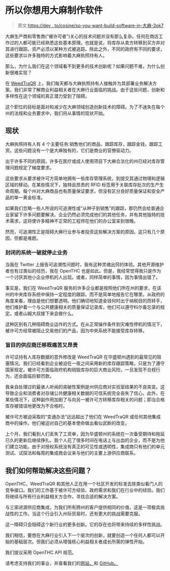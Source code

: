 # 所以你想用大麻制作软件

> 原文:[https://dev . to/cosine/so-you-want-build-software-in-大麻-2ok7](https://dev.to/cosine/so-you-wanna-build-software-in-cannabis-2ok7)

大麻生产商和零售商(“被许可者”)关心的技术问题并没有那么复杂。任何在商店工作过的人都可能已经熟悉这些基本原理。也就是说，将库存从卖方转移到买方并对其进行跟踪。资产必须以某种方式被追踪。除此之外，不同的政府有不同的要求，这些要求以许多独特的方式影响着大麻执照持有人。

那么，为什么我们在这个领域看不到更多的技术创新呢？如果问题不难，为什么创新很难实现？

在 [WeedTraQR](https://weedtraqr.com) 上，我们每天都与大麻执照持有人接触并为其部署业务解决方案。我们非常了解商业利益相关者在大麻行业面临的挑战。由于这些问题，创新和多样性在这个领域的真正潜力受到了阻碍。

这个职位的目标是面对和减少在大麻领域创造创新技术的障碍。为了不迷失在每个州的法规和业务要求中，我们将从事情的现状开始。

## [](#the-status-quo)现状

大麻执照持有人有 4 个主要任务:销售他们的商品，跟踪库存，跟踪金钱，跟踪工资。这些问题没有一个是大麻独有的，它们是商业的官僚驱动力。

出于许多不同的原因，许多在医疗或成人使用项目下大麻合法化的州已经对库存管理问题规定了梯度要求。

这些要求从要求被许可方简单地拥有一些库存管理系统，到提交其通过物理和逻辑区域的移动。在某些情况下，独特且昂贵的 RFID 标签用于关联库存批次的生产生命周期。每个州对大麻商品也有质量保证要求，但没有区分良好质量保证和安全产品的单一黄金标准。

如果我们忽略一些人所说的可追溯性或“从种子到销售”的跟踪，那仍然会给普通企业家留下许多问题要解决。企业仍然必须完成他们的其他任务，并有其他独特的技术需求，这将使许多精神不正常的工程师在他们的办公室呆到很晚。

然而，可追溯性正是阻碍大麻行业参与者投资这些解决方案的原因。这只有几个原因，但都是难题。

### [](#closed-systems-stop-business-when-they-break)封闭的系统一破就停止业务

当我在 Twitter 上报告可追溯性问题时，我有这种灵魂出窍的体验。其他开源维护者也有过类似的经历，我在 OpenTHC 也是如此。但是，我经常觉得我只是作为一个讨厌其他小企业停机的人出现。或者，同样简单的事情，因为事情出错了。

事实是，我们在 WeedTraQR 服务的许多企业都是按照他们所在州的要求，在该州的中央库存系统中保持一定程度的跟踪。而不是简单地报告它在哪里。从政府的角度来看，理由是他们想要透明。他们确切地知道金钱何时出于纳税目的而转手，他们维护着一个与公共健康相关的质量保证记录库，他们可以遵守科尔备忘录的规定。或者山姆大叔接下来会做什么。

这种区别有几种阻碍商业运作的方式。在从正常操作条件到灾难性停机的情况下，被许可方经常被阻止交易他们的产品，因为中央系统不能接受库存转移。

### [](#blind-vendor-migrations-are-painful-and-expensive)盲目的供应商迁移既痛苦又昂贵

许可证持有人库存数据的意外修改是 WeedTraQR 在华盛顿州遇到的最常见的阻塞情况。我们已经看到企业被迫在一夜之间采用新的库存跟踪策略，只是为了遵守国家规定。被许可方面临政府机构销毁库存的巨大商业风险，一旦发现不合规行为，还会面临巨额罚款。

我亲自处理过的最骇人听闻的突破性案例是州供应商对实验室结果的不良突变。这导致企业和消费者对存储公共健康相关数据的可信系统完全丧失了信心。此外，在某些情况下，这种副作用加剧了与向另一被许可方转移库存相关的问题；即当合格库存被错误地更改为不合格时。

被许可方被迫采取的“变通办法”远远超出了他们在 WeedTraQR 或任何其他集成商中的操作。他们被迫对自己的基本使命做出看似武断的改变。

上个月，我们看到人们丢失了工资单，因为华盛顿州的系统在一次备受期待和拖延已久的更新后继续挣扎。我个人花了很多时间在电话上与出血的企业，而不是为他们建立功能。由于对授权系统没有真正的可见性或透明性，集成商只有他们的单元测试、试探法和每周的集成商会议来与他们的主要上游供应商联系。

## 我们如何帮助解决这些问题？

OpenTHC、WeedTraQR 和其他人正在用一个社区开发的标准去除类似看门人的竞争接口。我们的工作基于被许可方经验、政府需求和我们在行业中的经验。我们将继续与所有行业利益相关方合作，寻找合适的解决方案。

与三家闭源供应商集成，为我们所有跨州的客户提供相同的价值，这是一项极具挑战性的工作。当这个行业引入州际贸易时，还有更大的挑战需要克服。

这一障碍只会阻碍这个新行业的更多创新。它的存在也将带来持续的多样性挑战。

我们相信，要想在大麻行业引入下一个层次的创新，就要创造一个任何人都可以开始的基础层次。但我们必须从增强核心利益相关者成长所需的弹性开始。

我们提议采用 OpenTHC API 规范。

请考虑支持我们的事业，并查看我们的[网站、](https://openthc.org)和 [GitHub。](https://github.com/openthc)